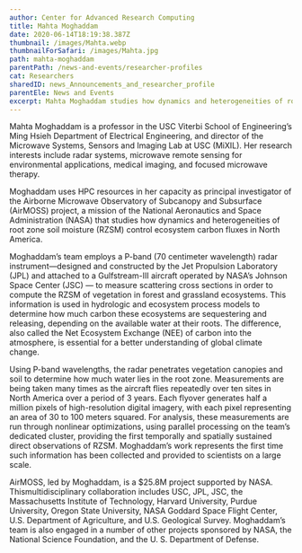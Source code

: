 ```yaml
---
author: Center for Advanced Research Computing
title: Mahta Moghaddam
date: 2020-06-14T18:19:38.387Z
thumbnail: /images/Mahta.webp
thumbnailForSafari: /images/Mahta.jpg
path: mahta-moghaddam
parentPath: /news-and-events/researcher-profiles
cat: Researchers
sharedID: news_Announcements_and_researcher_profile
parentEle: News and Events
excerpt: Mahta Moghaddam studies how dynamics and heterogeneities of root zone soil moisture (RZSM) control ecosystem carbon fluxes in North America.
---
```


Mahta Moghaddam is a professor in the USC Viterbi School of Engineering’s Ming Hsieh Department of Electrical Engineering, and director of the Microwave Systems, Sensors and Imaging Lab at USC (MiXIL). Her research interests include radar systems, microwave remote sensing for environmental applications, medical imaging, and focused microwave therapy.

Moghaddam uses HPC resources in her capacity as principal investigator of the Airborne Microwave Observatory of Subcanopy and Subsurface (AirMOSS) project, a mission of the National Aeronautics and Space Administration (NASA) that studies how dynamics and heterogeneities of root zone soil moisture (RZSM) control ecosystem carbon fluxes in North America.

Moghaddam’s team employs a P-band (70 centimeter wavelength) radar instrument—designed and constructed by the Jet Propulsion Laboratory (JPL) and attached to a Gulfstream-III aircraft operated by NASA’s Johnson Space Center (JSC) — to measure scattering cross sections in order to compute the RZSM of vegetation in forest and grassland ecosystems. This information is used in hydrologic and ecosystem process models to determine how much carbon these ecosystems are sequestering and releasing, depending on the available water at their roots. The difference, also called the Net Ecosystem Exchange (NEE) of carbon into the atmosphere, is essential for a better understanding of global climate change.

Using P-band wavelengths, the radar penetrates vegetation canopies and soil to determine how much water lies in the root zone. Measurements are being taken many times as the aircraft flies repeatedly over ten sites in North America over a period of 3 years. Each flyover generates half a million pixels of high-resolution digital imagery, with each pixel representing an area of 30 to 100 meters squared. For analysis, these measurements are run through nonlinear optimizations, using parallel processing on the team’s dedicated cluster, providing the first temporally and spatially sustained direct observations of RZSM. Moghaddam’s work represents the first time such information has been collected and provided to scientists on a large scale.

AirMOSS, led by Moghaddam, is a $25.8M project supported by NASA. Thismultidisciplinary collaboration includes USC, JPL, JSC, the Massachusetts Institute of Technology, Harvard University, Purdue University, Oregon State University, NASA Goddard Space Flight Center, U.S. Department of Agriculture, and U.S. Geological Survey. Moghaddam’s team is also engaged in a number of other projects sponsored by NASA, the National Science Foundation, and the U. S. Department of Defense.
